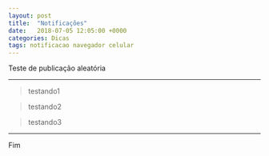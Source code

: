 ```yaml
---
layout: post
title:  "Notificações"
date:   2018-07-05 12:05:00 +0000
categories: Dicas
tags: notificacao navegador celular
---
```


Teste de publicação aleatória

<link rel="manifest" href="/manifest.json" />
<script src="https://cdn.onesignal.com/sdks/OneSignalSDK.js" async=""></script>
<script>
  var OneSignal = window.OneSignal || [];
  OneSignal.push(function() {
    OneSignal.init({
      appId: "67f2500b-d638-4484-9464-d17d52ff28fb",
    });
  });
</script>

---

> testando1

> testando2

> testando3

---

Fim
